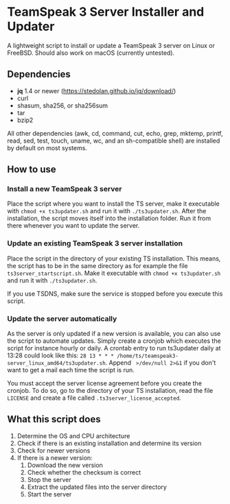 # TeamSpeak 3 Server Installer and Updater
A lightweight script to install or update a TeamSpeak 3 server on Linux or FreeBSD. Should also work on macOS (currently untested).

## Dependencies
* **jq** 1.4 or newer (https://stedolan.github.io/jq/download/)
* curl
* shasum, sha256, or sha256sum
* tar
* bzip2

All other dependencies (awk, cd, command, cut, echo, grep, mktemp, printf, read, sed, test, touch, uname, wc, and an sh-compatible shell) are installed by default on most systems.

## How to use
### Install a new TeamSpeak 3 server
Place the script where you want to install the TS server, make it executable with `chmod +x ts3updater.sh` and run it with `./ts3updater.sh`. After the installation, the script moves itself into the installation folder. Run it from there whenever you want to update the server.

### Update an existing TeamSpeak 3 server installation
Place the script in the directory of your existing TS installation. This means, the script has to be in the same directory as for example the file `ts3server_startscript.sh`. Make it executable with `chmod +x ts3updater.sh` and run it with `./ts3updater.sh`.

If you use TSDNS, make sure the service is stopped before you execute this script.

### Update the server automatically
As the server is only updated if a new version is available, you can also use the script to automate updates. Simply create a cronjob which executes the script for instance hourly or daily.
A crontab entry to run ts3updater daily at 13:28 could look like this: `28 13 * * * /home/ts/teamspeak3-server_linux_amd64/ts3updater.sh`. Append ` >/dev/null 2>&1` if you don't want to get a mail each time the script is run.

You must accept the server license agreement before you create the cronjob. To do so, go to the directory of your TS installation, read the file `LICENSE` and create a file called `.ts3server_license_accepted`.

## What this script does
1. Determine the OS and CPU architecture
2. Check if there is an existing installation and determine its version
3. Check for newer versions
4. If there is a newer version:
    1. Download the new version
    2. Check whether the checksum is correct
    3. Stop the server
    4. Extract the updated files into the server directory
    5. Start the server
